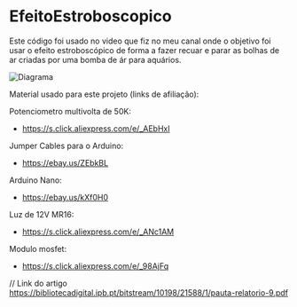 # EfeitoEstroboscopico
Este código foi usado no video que fiz no meu canal onde o objetivo foi usar o efeito estroboscópico de forma a fazer recuar e parar as bolhas de ar criadas por uma bomba de ár para aquários. 

![Diagrama](https://user-images.githubusercontent.com/74066999/110759115-2c266480-8245-11eb-816b-4a3822f88632.png)


Material usado para este projeto (links de afiliação):

Potenciometro multivolta de 50K:
- https://s.click.aliexpress.com/e/_AEbHxI 

Jumper Cables para o Arduino:
- https://ebay.us/ZEbkBL

Arduino Nano:
- https://ebay.us/kXf0H0

Luz de 12V MR16:
- https://s.click.aliexpress.com/e/_ANc1AM 

Modulo mosfet:
- https://s.click.aliexpress.com/e/_98AjFq


// Link do artigo https://bibliotecadigital.ipb.pt/bitstream/10198/21588/1/pauta-relatorio-9.pdf
